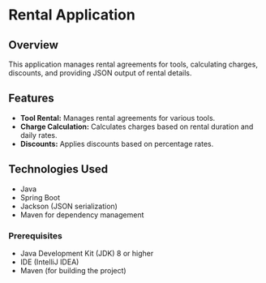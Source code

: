 # Rental Application

## Overview
This application manages rental agreements for tools, calculating charges, discounts, and providing JSON output of rental details.

## Features
- **Tool Rental:** Manages rental agreements for various tools.
- **Charge Calculation:** Calculates charges based on rental duration and daily rates.
- **Discounts:** Applies discounts based on percentage rates.

## Technologies Used
- Java
- Spring Boot
- Jackson (JSON serialization)
- Maven for dependency management

### Prerequisites
- Java Development Kit (JDK) 8 or higher
- IDE (IntelliJ IDEA)
- Maven (for building the project)

